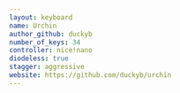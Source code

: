 ```yaml
---
layout: keyboard
name: Urchin
author_github: duckyb
number_of_keys: 34
controller: nice!nano
diodeless: true
stagger: aggressive
website: https://github.com/duckyb/urchin
---
```

